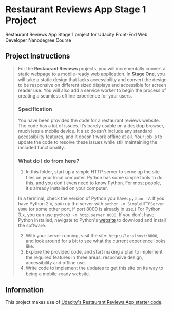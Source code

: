 # Restaurant Reviews App Stage 1 Project
Restaurant Reviews App Stage 1 project for Udacity Front-End Web Developer Nanodegree Course

## Project Instructions
>For the **Restaurant Reviews** projects, you will incrementally convert a static webpage to a mobile-ready web application. In **Stage One**, you will take a static design that lacks accessibility and convert the design to be responsive on different sized displays and accessible for screen reader use. You will also add a service worker to begin the process of creating a seamless offline experience for your users.
>
>### Specification
>
>You have been provided the code for a restaurant reviews website. The code has a lot of issues. It’s barely usable on a desktop browser, much less a mobile device. It also doesn’t include any standard accessibility features, and it doesn’t work offline at all. Your job is to update the code to resolve these issues while still maintaining the included functionality. 
>
>### What do I do from here?
>
>1. In this folder, start up a simple HTTP server to serve up the site files on your local computer. Python has some simple tools to do this, and you don't even need to know Python. For most people, it's already installed on your computer. 
>
>In a terminal, check the version of Python you have: `python -V`. If you have Python 2.x, spin up the server with `python -m SimpleHTTPServer 8000` (or some other port, if port 8000 is already in use.) For Python 3.x, you can use `python3 -m http.server 8000`. If you don't have Python installed, navigate to Python's [website](https://www.python.org/) to download and install the software.
>
>2. With your server running, visit the site: `http://localhost:8000`, and look around for a bit to see what the current experience looks like.
>3. Explore the provided code, and start making a plan to implement the required features in three areas: responsive design, accessibility and offline use.
>4. Write code to implement the updates to get this site on its way to being a mobile-ready website.

## Information
This project makes use of [Udacity's Restaurant Reviews App starter code](https://github.com/udacity/mws-restaurant-stage-1).

